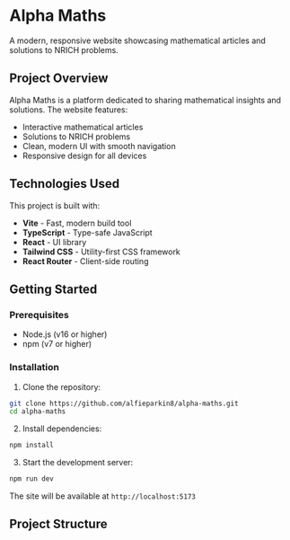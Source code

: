 # Alpha Maths

A modern, responsive website showcasing mathematical articles and solutions to NRICH problems.

## Project Overview

Alpha Maths is a platform dedicated to sharing mathematical insights and solutions. The website features:

- Interactive mathematical articles
- Solutions to NRICH problems
- Clean, modern UI with smooth navigation
- Responsive design for all devices

## Technologies Used

This project is built with:

- **Vite** - Fast, modern build tool
- **TypeScript** - Type-safe JavaScript
- **React** - UI library
- **Tailwind CSS** - Utility-first CSS framework
- **React Router** - Client-side routing

## Getting Started

### Prerequisites

- Node.js (v16 or higher)
- npm (v7 or higher)

### Installation

1. Clone the repository:
```sh
git clone https://github.com/alfieparkin8/alpha-maths.git
cd alpha-maths
```

2. Install dependencies:
```sh
npm install
```

3. Start the development server:
```sh
npm run dev
```

The site will be available at `http://localhost:5173`

## Project Structure
